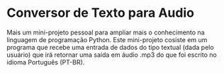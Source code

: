 # Conversor de Texto para Audio

Mais um mini-projeto pessoal para ampliar mais o conhecimento na linguagem de programação Python. Este mini-projeto cosiste em um programa que recebe uma entrada de dados do tipo textual (dada pelo usuário) que irá retornar uma saída em áudio .mp3 do que foi escrito no idioma Português (PT-BR).
